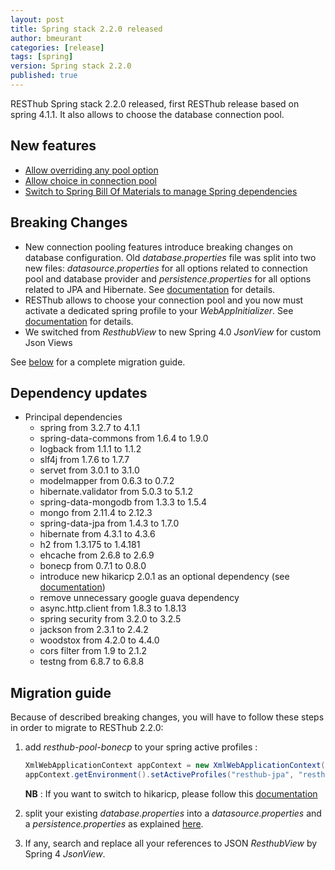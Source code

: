 ```yaml
---
layout: post
title: Spring stack 2.2.0 released
author: bmeurant
categories: [release]
tags: [spring]
version: Spring stack 2.2.0
published: true
---
```


RESThub Spring stack 2.2.0 released, first RESThub release based on spring 4.1.1. It also allows to choose the database connection pool.

## New features

* [Allow overriding any pool option](https://github.com/resthub/resthub-spring-stack/issues/242)
* [Allow choice in connection pool](https://github.com/resthub/resthub-spring-stack/issues/235)
* [Switch to Spring Bill Of Materials to manage Spring dependencies](https://github.com/resthub/resthub-spring-stack/issues/247)

## Breaking Changes

* New connection pooling features introduce breaking changes on database configuration. Old *database.properties* file was split
  into two new files: *datasource.properties* for all options related to connection pool and database provider and
  *persistence.properties* for all options related to JPA and Hibernate. See [documentation](/docs/spring/jpa/#configuration) for details.
* RESThub allows to choose your connection pool and you now must activate a dedicated spring profile to your *WebAppInitializer*. 
  See [documentation](/docs/spring/jpa/#configuration) for details.
* We switched from *ResthubView* to new Spring 4.0 *JsonView* for custom Json Views

See [below](/#migration) for a complete migration guide.

## Dependency updates

* Principal dependencies
    * spring from 3.2.7 to 4.1.1
    * spring-data-commons from 1.6.4 to 1.9.0
    * logback from 1.1.1 to 1.1.2
    * slf4j from 1.7.6 to 1.7.7
    * servet from 3.0.1 to 3.1.0
    * modelmapper from 0.6.3 to 0.7.2
    * hibernate.validator from 5.0.3 to 5.1.2
    * spring-data-mongodb from 1.3.3 to 1.5.4
    * mongo from 2.11.4 to 2.12.3
    * spring-data-jpa from 1.4.3 to 1.7.0
    * hibernate from 4.3.1 to 4.3.6
    * h2 from 1.3.175 to 1.4.181
    * ehcache from 2.6.8 to 2.6.9
    * bonecp from 0.7.1 to 0.8.0
    * introduce new hikaricp 2.0.1 as an optional dependency (see [documentation](/docs/spring/jpa/#pools))
    * remove unnecessary google guava dependency
    * async.http.client from 1.8.3 to 1.8.13
    * spring security from 3.2.0 to 3.2.5
    * jackson from 2.3.1 to 2.4.2
    * woodstox from 4.2.0 to 4.4.0  
    * cors filter from 1.9 to 2.1.2
    * testng from 6.8.7 to 6.8.8

<a name="migration"></a>

## Migration guide

Because of described breaking changes, you will have to follow these steps in order to migrate to RESThub 2.2.0: 

1. add *resthub-pool-bonecp* to your spring active profiles :  

   ```java
   XmlWebApplicationContext appContext = new XmlWebApplicationContext();
   appContext.getEnvironment().setActiveProfiles("resthub-jpa", "resthub-pool-bonecp", "resthub-web-server");
   ```
   
   **NB** : If you want to switch to hikaricp, please follow this [documentation](/docs/spring/jpa/#pools)
   
2. split your existing *database.properties* into a *datasource.properties* and a *persistence.properties* as
   explained [here](/docs/spring/jpa/#configuration).
   
3. If any, search and replace all your references to JSON *ResthubView* by Spring 4 *JsonView*.